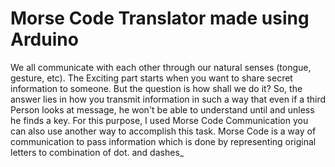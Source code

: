 # Morse Code Translator made using Arduino
We all communicate with each other through our natural senses (tongue, gesture, etc). The Exciting part starts when you want to share secret information to someone. But the question is how shall we do it? So, the answer lies in how you transmit information in such a way that even if a third Person looks at message, he won't be able to understand until and unless he finds a key. For this purpose, I used Morse Code Communication you can also use another way to accomplish this task. Morse Code is a way of communication to pass information which is done by representing original letters to combination of dot. and dashes_
